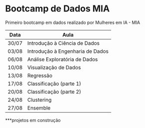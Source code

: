 # Bootcamp de Dados MIA

Primeiro bootcamp em dados realizado por Mulheres em IA - MIA

| Data | Aula |
|------|------|
| 30/07 | Introdução à Ciência de Dados |
| 03/08 | Introdução à Engenharia de Dados |
| 06/08 | Análise Exploratória de Dados |
| 10/08 | Visualização de Dados |
| 13/08 | Regressão |
| 17/08 | Classificação (parte 1) |
| 20/08 | Classificação (parte 2) |
| 24/08 | Clustering |
| 27/08 | Ensemble |

***projetos em construção
